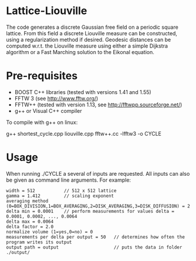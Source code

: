 Lattice-Liouville
=================

The code generates a discrete Gaussian free field on a periodic square lattice. From this field a discrete Liouville measure can be constructed, using a regularization method if desired. Geodesic distances can be computed w.r.t. the Liouville measure using either a simple Dijkstra algorithm or a Fast Marching solution to the Eikonal equation.


Pre-requisites
===============

* BOOST C++ libraries (tested with versions 1.41 and 1.55)
* FFTW 3 (see http://www.fftw.org/)
* FFTW++ (tested with version 1.13, see http://fftwpp.sourceforge.net/)
* g++ or Visual C++ compiler 

To compile with g++ on linux:

g++ shortest_cycle.cpp liouville.cpp fftw++.cc -lfftw3 -o CYCLE

Usage
=====

When running ./CYCLE a several of inputs are requested. All inputs can also be given as command line arguments.
For example:

```
width = 512           // 512 x 512 lattice
gamma = 1.412         // scaling exponent 
averaging method (0=BOX_DIVISION,1=BOX_AVERAGING,2=DISK_AVERAGING,3=DISK_DIFFUSION) = 2
delta min = 0.0001    // perform measurements for values delta = 0.0001, 0.0002, ..., 0.0064
delta max = 0.0064
delta factor = 2.0
normalize volume (1=yes,0=no) = 0 
measurements per delta per output = 50   // determines how often the program writes its output
output path = output                     // puts the data in folder ./output/
```

